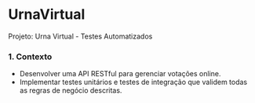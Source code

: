 # UrnaVirtual
Projeto: Urna Virtual - Testes Automatizados
### 1. **Contexto**

- Desenvolver uma API RESTful para gerenciar votações online.
- Implementar testes unitários e testes de integração que validem todas as regras de negócio descritas.
